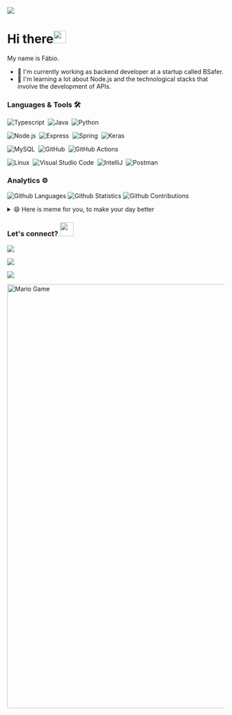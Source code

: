 
![](http://estruyf-github.azurewebsites.net/api/VisitorHit?user=fflucas&repo=fflucas&countColorcountColor)

<h1>Hi there<img src="https://github.com/fflucas/fflucas/main/Assets/Hi.gif" width="29px"></h1>

My name is Fábio.

- 🔭 I'm currently working as backend developer at a startup called BSafer.
- 🌱 I'm learning a lot about Node.js and the technological stacks that involve the development of APIs.

### Languages & Tools 🛠

![Typescript](https://img.shields.io/badge/-Typescript-05122A?style=flat&logo=typescript)&nbsp;
![Java](https://img.shields.io/badge/-Java-05122A?style=flat&logo=java)&nbsp;
![Python](https://img.shields.io/badge/-Python-05122A?style=flat&logo=python)&nbsp;

![Node.js](https://img.shields.io/badge/-Node.js-05122A?style=flat&logo=node.js)&nbsp;
![Express](https://img.shields.io/badge/-Express-05122A?style=flat&logo=express)&nbsp;
![Spring](https://img.shields.io/badge/-Spring-05122A?style=flat&logo=spring)&nbsp;
![Keras](https://img.shields.io/badge/-Keras-05122A?style=flat&logo=keras)&nbsp;


![MySQL](https://img.shields.io/badge/-MySQL-05122A?style=flat&logo=mysql)&nbsp;
![GitHub](https://img.shields.io/badge/-GitHub-05122A?style=flat&logo=github)&nbsp;
![GitHub Actions](https://img.shields.io/badge/GitHub%20Actions%20-05122A?style=flat&logo=github-actions&logoColor=white)&nbsp;

![Linux](https://img.shields.io/badge/-Linux-05122A?style=flat&logo=linux&logoColor=white)&nbsp;
![Visual Studio Code](https://img.shields.io/badge/-Visual%20Studio%20Code-05122A?style=flat&logo=visual-studio-code&logoColor=007ACC)&nbsp;
![IntelliJ](https://img.shields.io/badge/-IntelliJ-05122A?style=flat&logo=jetbrains)&nbsp;
![Postman](https://img.shields.io/badge/-Postman-05122A?style=flat&logo=postman)&nbsp;

### Analytics ⚙️

![Github Languages](https://github-readme-stats.vercel.app/api/top-langs/?username=fflucas&layout=compact&count_private=true&theme=tokyonight)
![Github Statistics](https://github-readme-stats.vercel.app/api/?username=fflucas&count_private=true&theme=tokyonight&show_icons=true)
![Github Contributions](https://github-readme-streak-stats.herokuapp.com/?user=fflucas&hide_border=true&theme=tokyonight)

<details>
  <summary>😄 Here is meme for you, to make your day better</summary>
   <a href="https://github.com/fflucas"><img src="https://github.com/fflucas/fflucas/main/Assets/avengers.png" title="Meme" alt="Please refresh the page if the meme doesn't show up." height="350"></a>
</details>

### Let's connect? <img src="https://github.com/fflucas/fflucas/main/Assets/handshake.gif" height="32px">

<p align="left">

<a href="https://www.linkedin.com/in/fflucas/"><img src="https://img.shields.io/badge/-LinkedIn-0077B5?style=flat&logo=Linkedin&logoColor=white"/></a>

<a href="https://fflucas.medium.com/"><img src="https://img.shields.io/badge/-Medium-%2312100E?style=flat&logo=medium&logoColor=white"/></a>


<a href="mailto:fflucas@hotmail.com"><img src="https://img.shields.io/badge/-fflucas@hotmail.com-3677D1?style=flat&logo=gmail&logoColor=white"/></a>
</p>

<img src="https://github.com/fflucas/fflucas/main/Assets/Mario_Gameplay.gif" alt="Mario Game" width="980">